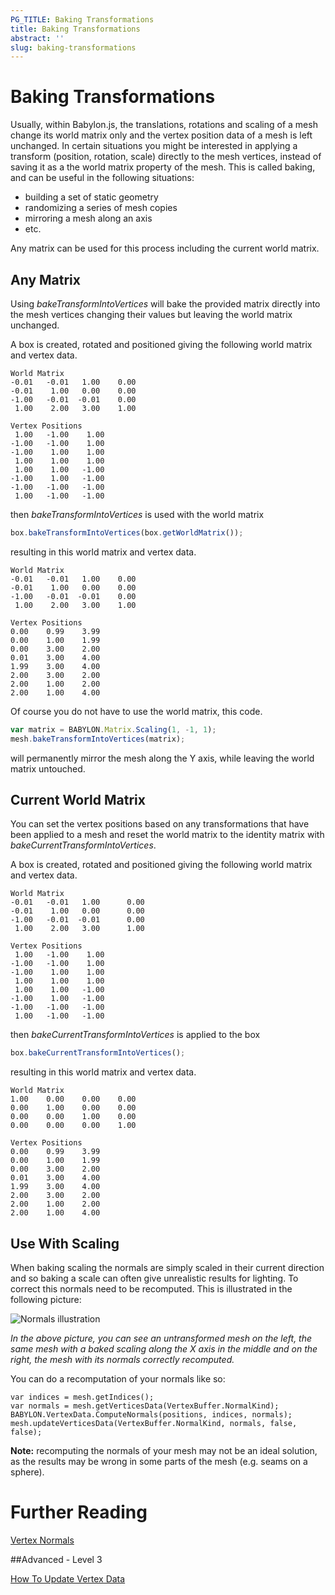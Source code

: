 ```yaml
---
PG_TITLE: Baking Transformations
title: Baking Transformations
abstract: ''
slug: baking-transformations
---
```



# Baking Transformations

Usually, within Babylon.js, the translations, rotations and scaling of a mesh change its world matrix only and the vertex position data of a mesh is left unchanged. In certain situations you might be interested in applying a transform (position, rotation, scale) directly to the mesh vertices, instead of saving it as a the world matrix property of the mesh. This is called baking, and can be useful in the following situations:

- building a set of static geometry
- randomizing a series of mesh copies
- mirroring a mesh along an axis
- etc.

Any matrix can be used for this process including the current world matrix.

## Any Matrix

Using _bakeTransformIntoVertices_  will bake the provided matrix directly into the mesh vertices changing their values but leaving the world matrix unchanged.

A box is created, rotated and positioned giving the following world matrix and vertex data.
```
World Matrix
-0.01	-0.01	1.00    0.00
-0.01	 1.00	0.00    0.00
-1.00	-0.01  -0.01    0.00
 1.00	 2.00	3.00    1.00

Vertex Positions    		
 1.00	-1.00	 1.00	
-1.00	-1.00	 1.00	
-1.00	 1.00	 1.00	
 1.00	 1.00	 1.00	
 1.00	 1.00	-1.00	
-1.00	 1.00	-1.00	
-1.00	-1.00	-1.00	
 1.00	-1.00	-1.00	
```

then _bakeTransformIntoVertices_ is used with the world matrix

```javascript
box.bakeTransformIntoVertices(box.getWorldMatrix());
```
resulting in this world matrix and vertex data.
```	
World Matrix		
-0.01	-0.01	1.00    0.00
-0.01	 1.00	0.00    0.00
-1.00	-0.01  -0.01    0.00
 1.00	 2.00	3.00    1.00

Vertex Positions 			
0.00	0.99	3.99	
0.00	1.00	1.99	
0.00	3.00	2.00	
0.01	3.00	4.00	
1.99	3.00	4.00	
2.00	3.00	2.00	
2.00	1.00	2.00	
2.00	1.00	4.00	
```

Of course you do not have to use the world matrix, this code.

```javascript
var matrix = BABYLON.Matrix.Scaling(1, -1, 1);
mesh.bakeTransformIntoVertices(matrix);
```
will permanently mirror the mesh along the Y axis, while leaving the world matrix untouched.

## Current World Matrix

You can set the vertex positions based on any transformations that have been applied to a mesh and reset the world matrix to the identity matrix with _bakeCurrentTransformIntoVertices_. 

A box is created, rotated and positioned giving the following world matrix and vertex data.

```
World Matrix
-0.01	-0.01	1.00      0.00
-0.01	 1.00	0.00      0.00
-1.00	-0.01  -0.01      0.00
 1.00	 2.00	3.00      1.00

Vertex Positions 			
 1.00	-1.00	 1.00	
-1.00	-1.00	 1.00	
-1.00	 1.00	 1.00	
 1.00	 1.00	 1.00	
 1.00	 1.00	-1.00	
-1.00	 1.00	-1.00	
-1.00	-1.00	-1.00	
 1.00	-1.00	-1.00	
```
then _bakeCurrentTransformIntoVertices_ is applied to the box

```javascript
box.bakeCurrentTransformIntoVertices();
```
resulting in this world matrix and vertex data.
```	
World Matrix		
1.00	0.00	0.00	0.00
0.00	1.00	0.00	0.00
0.00	0.00	1.00	0.00
0.00	0.00	0.00	1.00

Vertex Positions 			
0.00	0.99	3.99	
0.00	1.00	1.99	
0.00	3.00	2.00	
0.01	3.00	4.00	
1.99	3.00	4.00	
2.00	3.00	2.00	
2.00	1.00	2.00	
2.00	1.00	4.00	
```

## Use With Scaling

When baking scaling the normals are simply scaled in their current direction and so baking a scale can often give unrealistic results for lighting. To correct this normals need to be recomputed. This is illustrated in the following picture: 

![Normals illustration](http://i.imgur.com/18wDAH7.png) 

_In the above picture, you can see an untransformed mesh on the left, the same mesh with a baked scaling along the X axis in the middle and on the right, the mesh with its normals correctly recomputed._


You can do a recomputation of your normals like so:

```
var indices = mesh.getIndices();
var normals = mesh.getVerticesData(VertexBuffer.NormalKind);
BABYLON.VertexData.ComputeNormals(positions, indices, normals);
mesh.updateVerticesData(VertexBuffer.NormalKind, normals, false, false);
```

**Note:**  recomputing the normals of your mesh may not be an ideal solution, as the results may be wrong in some parts of the mesh (e.g. seams on a sphere).

# Further Reading

[Vertex Normals](/resources/normals)  

##Advanced - Level 3

[How To Update Vertex Data](/How_To/updating_vertices)